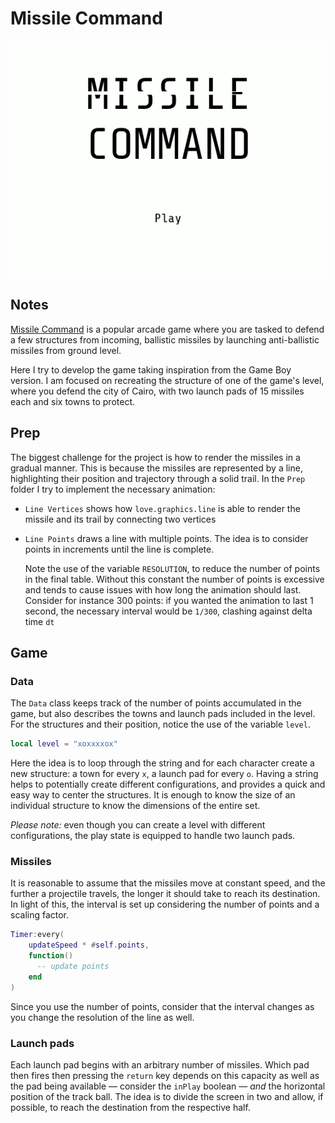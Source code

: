 # Missile Command

![A few frames from the demo "Missile Command"](https://github.com/borntofrappe/game-development/blob/master/Showcase/missile-command.gif)

## Notes

[Missile Command](https://en.wikipedia.org/wiki/Missile_Command) is a popular arcade game where you are tasked to defend a few structures from incoming, ballistic missiles by launching anti-ballistic missiles from ground level.

Here I try to develop the game taking inspiration from the Game Boy version. I am focused on recreating the structure of one of the game's level, where you defend the city of Cairo, with two launch pads of 15 missiles each and six towns to protect.

## Prep

The biggest challenge for the project is how to render the missiles in a gradual manner. This is because the missiles are represented by a line, highlighting their position and trajectory through a solid trail. In the `Prep` folder I try to implement the necessary animation:

- `Line Vertices` shows how `love.graphics.line` is able to render the missile and its trail by connecting two vertices

- `Line Points` draws a line with multiple points. The idea is to consider points in increments until the line is complete.

  Note the use of the variable `RESOLUTION`, to reduce the number of points in the final table. Without this constant the number of points is excessive and tends to cause issues with how long the animation should last. Consider for instance 300 points: if you wanted the animation to last 1 second, the necessary interval would be `1/300`, clashing against delta time `dt`

## Game

### Data

The `Data` class keeps track of the number of points accumulated in the game, but also describes the towns and launch pads included in the level. For the structures and their position, notice the use of the variable `level`.

```lua
local level = "xoxxxxox"
```

Here the idea is to loop through the string and for each character create a new structure: a town for every `x`, a launch pad for every `o`. Having a string helps to potentially create different configurations, and provides a quick and easy way to center the structures. It is enough to know the size of an individual structure to know the dimensions of the entire set.

_Please note:_ even though you can create a level with different configurations, the play state is equipped to handle two launch pads.

### Missiles

It is reasonable to assume that the missiles move at constant speed, and the further a projectile travels, the longer it should take to reach its destination. In light of this, the interval is set up considering the number of points and a scaling factor.

```lua
Timer:every(
    updateSpeed * #self.points,
    function()
      -- update points
    end
)
```

Since you use the number of points, consider that the interval changes as you change the resolution of the line as well.

### Launch pads

Each launch pad begins with an arbitrary number of missiles. Which pad then fires then pressing the `return` key depends on this capacity as well as the pad being available — consider the `inPlay` boolean — _and_ the horizontal position of the track ball. The idea is to divide the screen in two and allow, if possible, to reach the destination from the respective half.

